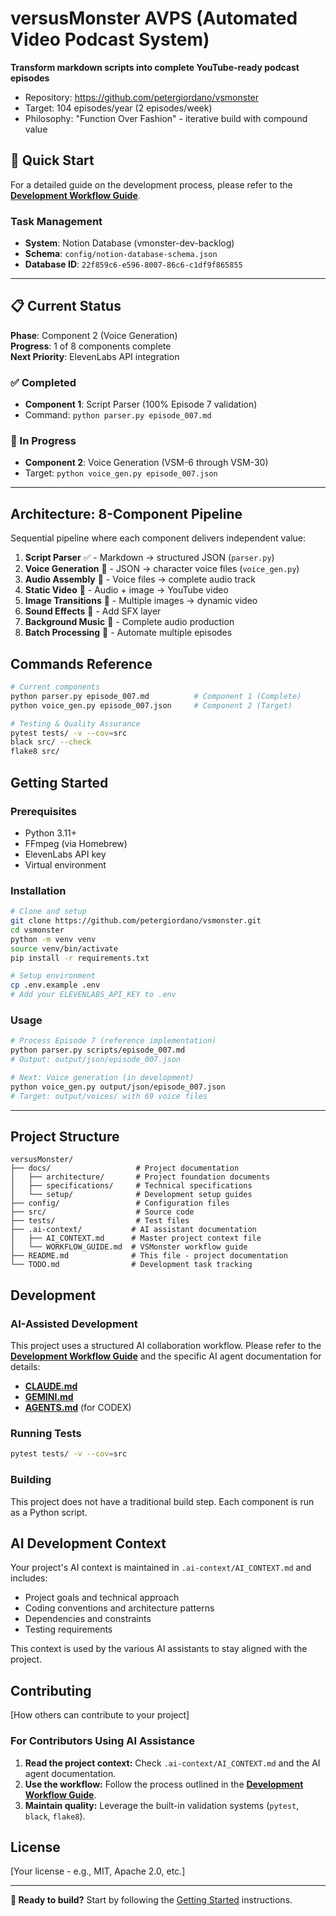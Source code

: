# versusMonster AVPS (Automated Video Podcast System)

**Transform markdown scripts into complete YouTube-ready podcast episodes**

- Repository: https://github.com/petergiordano/vsmonster
- Target: 104 episodes/year (2 episodes/week)
- Philosophy: "Function Over Fashion" - iterative build with compound value

## 🚀 Quick Start

For a detailed guide on the development process, please refer to the [**Development Workflow Guide**](.ai-context/WORKFLOW_GUIDE.md).

### **Task Management**
- **System**: Notion Database (vmonster-dev-backlog)
- **Schema**: `config/notion-database-schema.json`
- **Database ID**: `22f859c6-e596-8007-86c6-c1df9f865855`

---

## 📋 Current Status

**Phase**: Component 2 (Voice Generation)  
**Progress**: 1 of 8 components complete  
**Next Priority**: ElevenLabs API integration

### ✅ Completed
- **Component 1**: Script Parser (100% Episode 7 validation)
- Command: `python parser.py episode_007.md`

### 🔄 In Progress  
- **Component 2**: Voice Generation (VSM-6 through VSM-30)
- Target: `python voice_gen.py episode_007.json`

---

## Architecture: 8-Component Pipeline

Sequential pipeline where each component delivers independent value:

1. **Script Parser** ✅ - Markdown → structured JSON (`parser.py`)
2. **Voice Generation** 🔄 - JSON → character voice files (`voice_gen.py`) 
3. **Audio Assembly** 📝 - Voice files → complete audio track
4. **Static Video** 📝 - Audio + image → YouTube video
5. **Image Transitions** 📝 - Multiple images → dynamic video
6. **Sound Effects** 📝 - Add SFX layer
7. **Background Music** 📝 - Complete audio production
8. **Batch Processing** 📝 - Automate multiple episodes

## Commands Reference

```bash
# Current components
python parser.py episode_007.md          # Component 1 (Complete)
python voice_gen.py episode_007.json     # Component 2 (Target)

# Testing & Quality Assurance
pytest tests/ -v --cov=src
black src/ --check
flake8 src/
```

## Getting Started

### Prerequisites
- Python 3.11+
- FFmpeg (via Homebrew)
- ElevenLabs API key
- Virtual environment

### Installation
```bash
# Clone and setup
git clone https://github.com/petergiordano/vsmonster.git
cd vsmonster
python -m venv venv
source venv/bin/activate
pip install -r requirements.txt

# Setup environment
cp .env.example .env
# Add your ELEVENLABS_API_KEY to .env
```

### Usage
```bash
# Process Episode 7 (reference implementation)
python parser.py scripts/episode_007.md
# Output: output/json/episode_007.json

# Next: Voice generation (in development)
python voice_gen.py output/json/episode_007.json
# Target: output/voices/ with 69 voice files
```

---

## Project Structure

```
versusMonster/
├── docs/                   # Project documentation
│   ├── architecture/       # Project foundation documents  
│   ├── specifications/     # Technical specifications
│   └── setup/              # Development setup guides
├── config/                 # Configuration files
├── src/                    # Source code
├── tests/                  # Test files
├── .ai-context/           # AI assistant documentation
│   ├── AI_CONTEXT.md      # Master project context file
│   └── WORKFLOW_GUIDE.md  # VSMonster workflow guide
├── README.md              # This file - project documentation
└── TODO.md                # Development task tracking
```

## Development

### **AI-Assisted Development**

This project uses a structured AI collaboration workflow. Please refer to the [**Development Workflow Guide**](.ai-context/WORKFLOW_GUIDE.md) and the specific AI agent documentation for details:
- [**CLAUDE.md**](CLAUDE.md)
- [**GEMINI.md**](GEMINI.md)
- [**AGENTS.md**](AGENTS.md) (for CODEX)

### Running Tests

```bash
pytest tests/ -v --cov=src
```

### Building

This project does not have a traditional build step. Each component is run as a Python script.

## AI Development Context

Your project's AI context is maintained in `.ai-context/AI_CONTEXT.md` and includes:
- Project goals and technical approach
- Coding conventions and architecture patterns
- Dependencies and constraints
- Testing requirements

This context is used by the various AI assistants to stay aligned with the project.

## Contributing

[How others can contribute to your project]

### For Contributors Using AI Assistance

1. **Read the project context:** Check `.ai-context/AI_CONTEXT.md` and the AI agent documentation.
2. **Use the workflow:** Follow the process outlined in the [**Development Workflow Guide**](.ai-context/WORKFLOW_GUIDE.md).
3. **Maintain quality:** Leverage the built-in validation systems (`pytest`, `black`, `flake8`).

## License

[Your license - e.g., MIT, Apache 2.0, etc.]

---

**🎯 Ready to build?** Start by following the [Getting Started](#getting-started) instructions.
